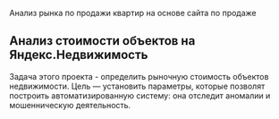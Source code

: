 Анализ рынка по продажи квартир на основе сайта по продаже
## Анализ стоимости объектов на Яндекс.Недвижимость
Задача этого проекта - определить рыночную стоимость объектов недвижимости. Цель — установить параметры, которые позволят построить автоматизированную систему: она отследит аномалии и мошенническую деятельность.
